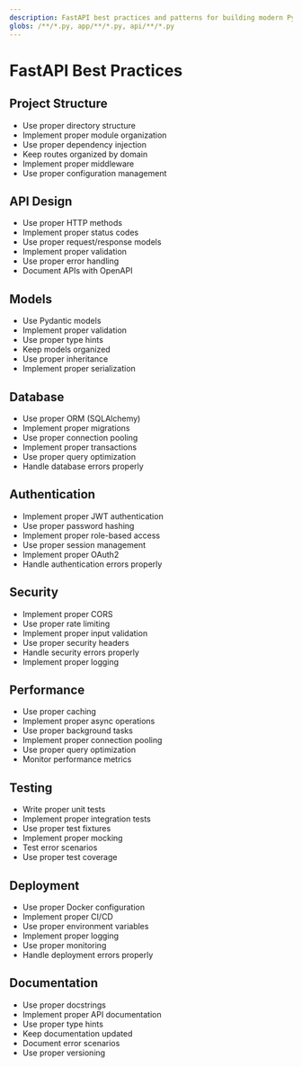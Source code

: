 ```yaml
---
description: FastAPI best practices and patterns for building modern Python web APIs.
globs: /**/*.py, app/**/*.py, api/**/*.py
---
```


# FastAPI Best Practices

## Project Structure

- Use proper directory structure
- Implement proper module organization
- Use proper dependency injection
- Keep routes organized by domain
- Implement proper middleware
- Use proper configuration management

## API Design

- Use proper HTTP methods
- Implement proper status codes
- Use proper request/response models
- Implement proper validation
- Use proper error handling
- Document APIs with OpenAPI

## Models

- Use Pydantic models
- Implement proper validation
- Use proper type hints
- Keep models organized
- Use proper inheritance
- Implement proper serialization

## Database

- Use proper ORM (SQLAlchemy)
- Implement proper migrations
- Use proper connection pooling
- Implement proper transactions
- Use proper query optimization
- Handle database errors properly

## Authentication

- Implement proper JWT authentication
- Use proper password hashing
- Implement proper role-based access
- Use proper session management
- Implement proper OAuth2
- Handle authentication errors properly

## Security

- Implement proper CORS
- Use proper rate limiting
- Implement proper input validation
- Use proper security headers
- Handle security errors properly
- Implement proper logging

## Performance

- Use proper caching
- Implement proper async operations
- Use proper background tasks
- Implement proper connection pooling
- Use proper query optimization
- Monitor performance metrics

## Testing

- Write proper unit tests
- Implement proper integration tests
- Use proper test fixtures
- Implement proper mocking
- Test error scenarios
- Use proper test coverage

## Deployment

- Use proper Docker configuration
- Implement proper CI/CD
- Use proper environment variables
- Implement proper logging
- Use proper monitoring
- Handle deployment errors properly

## Documentation

- Use proper docstrings
- Implement proper API documentation
- Use proper type hints
- Keep documentation updated
- Document error scenarios
- Use proper versioning
